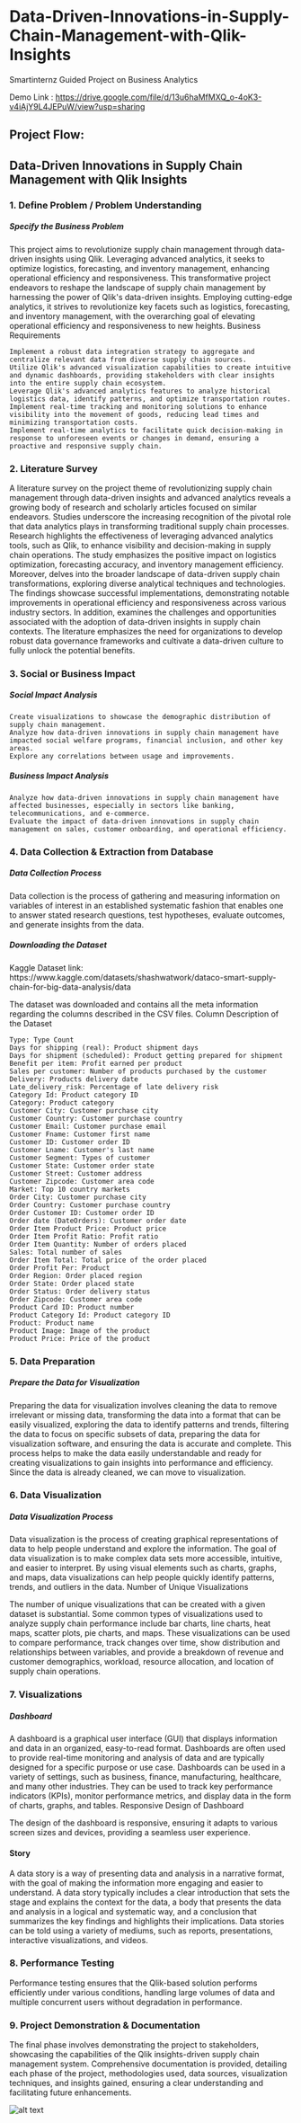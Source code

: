 # Data-Driven-Innovations-in-Supply-Chain-Management-with-Qlik-Insights
Smartinternz Guided Project on Business Analytics

Demo Link : https://drive.google.com/file/d/13u6haMfMXQ_o-4oK3-v4iAjY9L4JEPuW/view?usp=sharing


<h2> Project Flow: </h2>

<h2> Data-Driven Innovations in Supply Chain Management with Qlik Insights </h2>

<h3> 1. Define Problem / Problem Understanding </h3>

<h5> Specify the Business Problem </h5>


This project aims to revolutionize supply chain management through data-driven insights using Qlik. Leveraging advanced analytics, it seeks to optimize logistics, forecasting, and inventory management, enhancing operational efficiency and responsiveness. This transformative project endeavors to reshape the landscape of supply chain management by harnessing the power of Qlik's data-driven insights. Employing cutting-edge analytics, it strives to revolutionize key facets such as logistics, forecasting, and inventory management, with the overarching goal of elevating operational efficiency and responsiveness to new heights.
Business Requirements

    Implement a robust data integration strategy to aggregate and centralize relevant data from diverse supply chain sources.
    Utilize Qlik's advanced visualization capabilities to create intuitive and dynamic dashboards, providing stakeholders with clear insights into the entire supply chain ecosystem.
    Leverage Qlik's advanced analytics features to analyze historical logistics data, identify patterns, and optimize transportation routes.
    Implement real-time tracking and monitoring solutions to enhance visibility into the movement of goods, reducing lead times and minimizing transportation costs.
    Implement real-time analytics to facilitate quick decision-making in response to unforeseen events or changes in demand, ensuring a proactive and responsive supply chain.

<h3> 2. Literature Survey </h3>


A literature survey on the project theme of revolutionizing supply chain management through data-driven insights and advanced analytics reveals a growing body of research and scholarly articles focused on similar endeavors. Studies underscore the increasing recognition of the pivotal role that data analytics plays in transforming traditional supply chain processes. Research highlights the effectiveness of leveraging advanced analytics tools, such as Qlik, to enhance visibility and decision-making in supply chain operations. The study emphasizes the positive impact on logistics optimization, forecasting accuracy, and inventory management efficiency. Moreover, delves into the broader landscape of data-driven supply chain transformations, exploring diverse analytical techniques and technologies. The findings showcase successful implementations, demonstrating notable improvements in operational efficiency and responsiveness across various industry sectors. In addition, examines the challenges and opportunities associated with the adoption of data-driven insights in supply chain contexts. The literature emphasizes the need for organizations to develop robust data governance frameworks and cultivate a data-driven culture to fully unlock the potential benefits.
<h3> 3. Social or Business Impact </h3>

<h5> Social Impact Analysis </h5>


    Create visualizations to showcase the demographic distribution of supply chain management.
    Analyze how data-driven innovations in supply chain management have impacted social welfare programs, financial inclusion, and other key areas.
    Explore any correlations between usage and improvements.

<h5> Business Impact Analysis </h5>


    Analyze how data-driven innovations in supply chain management have affected businesses, especially in sectors like banking, telecommunications, and e-commerce.
    Evaluate the impact of data-driven innovations in supply chain management on sales, customer onboarding, and operational efficiency.

<h3> 4. Data Collection & Extraction from Database </h3>

<h5> Data Collection Process </h5>


Data collection is the process of gathering and measuring information on variables of interest in an established systematic fashion that enables one to answer stated research questions, test hypotheses, evaluate outcomes, and generate insights from the data.
<h5> Downloading the Dataset </h5>
Kaggle Dataset link: https://www.kaggle.com/datasets/shashwatwork/dataco-smart-supply-chain-for-big-data-analysis/data


The dataset was downloaded and contains all the meta information regarding the columns described in the CSV files.
Column Description of the Dataset

    Type: Type Count
    Days for shipping (real): Product shipment days
    Days for shipment (scheduled): Product getting prepared for shipment
    Benefit per item: Profit earned per product
    Sales per customer: Number of products purchased by the customer
    Delivery: Products delivery date
    Late_delivery_risk: Percentage of late delivery risk
    Category Id: Product category ID
    Category: Product category
    Customer City: Customer purchase city
    Customer Country: Customer purchase country
    Customer Email: Customer purchase email
    Customer Fname: Customer first name
    Customer ID: Customer order ID
    Customer Lname: Customer's last name
    Customer Segment: Types of customer
    Customer State: Customer order state
    Customer Street: Customer address
    Customer Zipcode: Customer area code
    Market: Top 10 country markets
    Order City: Customer purchase city
    Order Country: Customer purchase country
    Order Customer ID: Customer order ID
    Order date (DateOrders): Customer order date
    Order Item Product Price: Product price
    Order Item Profit Ratio: Profit ratio
    Order Item Quantity: Number of orders placed
    Sales: Total number of sales
    Order Item Total: Total price of the order placed
    Order Profit Per: Product
    Order Region: Order placed region
    Order State: Order placed state
    Order Status: Order delivery status
    Order Zipcode: Customer area code
    Product Card ID: Product number
    Product Category Id: Product category ID
    Product: Product name
    Product Image: Image of the product
    Product Price: Price of the product

<h3> 5. Data Preparation </h3>

<h5> Prepare the Data for Visualization </h5>


Preparing the data for visualization involves cleaning the data to remove irrelevant or missing data, transforming the data into a format that can be easily visualized, exploring the data to identify patterns and trends, filtering the data to focus on specific subsets of data, preparing the data for visualization software, and ensuring the data is accurate and complete. This process helps to make the data easily understandable and ready for creating visualizations to gain insights into performance and efficiency. Since the data is already cleaned, we can move to visualization.
<h3> 6. Data Visualization </h3>

<h5> Data Visualization Process </h5>


Data visualization is the process of creating graphical representations of data to help people understand and explore the information. The goal of data visualization is to make complex data sets more accessible, intuitive, and easier to interpret. By using visual elements such as charts, graphs, and maps, data visualizations can help people quickly identify patterns, trends, and outliers in the data.
Number of Unique Visualizations

The number of unique visualizations that can be created with a given dataset is substantial. Some common types of visualizations used to analyze supply chain performance include bar charts, line charts, heat maps, scatter plots, pie charts, and maps. These visualizations can be used to compare performance, track changes over time, show distribution and relationships between variables, and provide a breakdown of revenue and customer demographics, workload, resource allocation, and location of supply chain operations.
<h3> 7. Visualizations </h3>
 
<h5> Dashboard </h5>


A dashboard is a graphical user interface (GUI) that displays information and data in an organized, easy-to-read format. Dashboards are often used to provide real-time monitoring and analysis of data and are typically designed for a specific purpose or use case. Dashboards can be used in a variety of settings, such as business, finance, manufacturing, healthcare, and many other industries. They can be used to track key performance indicators (KPIs), monitor performance metrics, and display data in the form of charts, graphs, and tables.
Responsive Design of Dashboard

The design of the dashboard is responsive, ensuring it adapts to various screen sizes and devices, providing a seamless user experience.
<h4> Story </h4>


A data story is a way of presenting data and analysis in a narrative format, with the goal of making the information more engaging and easier to understand. A data story typically includes a clear introduction that sets the stage and explains the context for the data, a body that presents the data and analysis in a logical and systematic way, and a conclusion that summarizes the key findings and highlights their implications. Data stories can be told using a variety of mediums, such as reports, presentations, interactive visualizations, and videos.
<h3> 8. Performance Testing </h3>


Performance testing ensures that the Qlik-based solution performs efficiently under various conditions, handling large volumes of data and multiple concurrent users without degradation in performance.
<h3> 9. Project Demonstration & Documentation </h3>


The final phase involves demonstrating the project to stakeholders, showcasing the capabilities of the Qlik insights-driven supply chain management system. Comprehensive documentation is provided, detailing each phase of the project, methodologies used, data sources, visualization techniques, and insights gained, ensuring a clear understanding and facilitating future enhancements.


![alt text](ProjectFlow.jpg)
